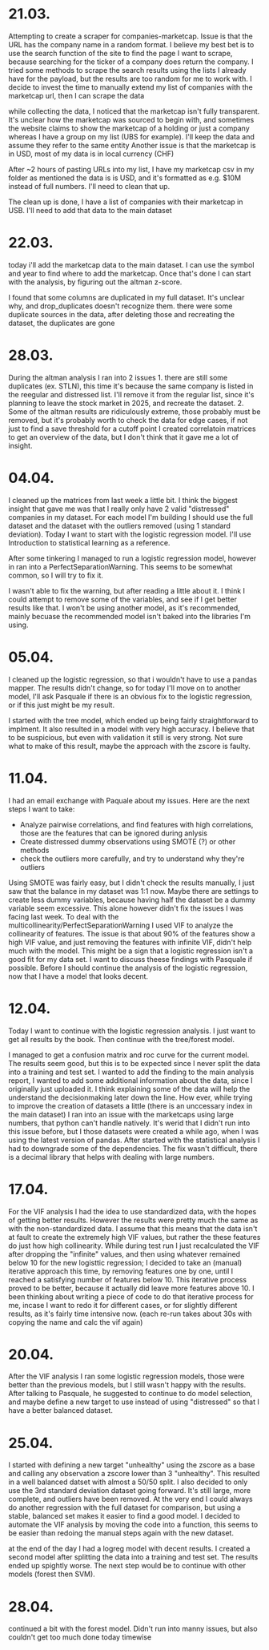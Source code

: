 # 21.03.
Attempting to create a scraper for companies-marketcap. Issue is that the URL has the company name in a random format. I believe my best bet is to use the search function of the site to find the page I want to scrape, because searching for the ticker of a company does return the company.
I tried some methods to scrape the search results using the lists I already have for the payload, but the results are too random for me to work with.
I decide to invest the time to manually extend my list of companies with the marketcap url, then I can scrape the data

while collecting the data, I noticed that the marketcap isn't fully transparent. It's unclear how the marketcap was sourced to begin with, and sometimes the website claims to show the marketcap of a holding or just a company whereas I have a group on my list (UBS for example). I'll keep the data and assume they refer to the same entity
Another issue is that the marketcap is in USD, most of my data is in local currency (CHF)

After ~2 hours of pasting URLs into my list, I have my marketcap csv in my folder
as mentioned the data is is USD, and it's formatted as e.g. $10M instead of full numbers. I'll need to clean that up.

The clean up is done, I have a list of companies with their marketcap in USB. I'll need to add that data to the main dataset

# 22.03.
today i'll add the marketcap data to the main dataset. I can use the symbol and year to find where to add the marketcap. Once that's done I can start with the analysis, by figuring out the altman z-score.

I found that some columns are duplicated in my full dataset. It's unclear why, and drop_duplicates doesn't recognize them.
    there were some duplicate sources in the data, after deleting those and recreating the dataset, the duplicates are gone

# 28.03.
During the altman analysis I ran into 2 issues
    1. there are still some duplicates (ex. STLN), this time it's because the same company is listed in the reegular and distressed list. I'll remove it from the regular list, since it's planning to leave the stock market in 2025, and recreate the dataset.
    2. Some of the altman results are ridiculously extreme, those probably must be removed, but it's probably worth to check the data for edge cases, if not just to find a save threshold for a cutoff point
I created correlatoin matrices to get an overview of the data, but I don't think that it gave me a lot of insight.

# 04.04.
I cleaned up the matrices from last week a little bit. I think the biggest insight that gave me was that I really only have 2 valid "distressed" companies in my dataset. For each model I'm building I should use the full dataset and the dataset with the outliers removed (using 1 standard deviation). 
Today I want to start with the logistic regression model. I'll use Introduction to statistical learning as a reference.

After some tinkering I managed to run a logistic regression model, however in ran into a PerfectSeparationWarning. This seems to be somewhat common, so I will try to fix it.

I wasn't able to fix the warning, but after reading a little about it. I think I could attempt to remove some of the variables, and see if I get better results like that. I won't be using another model, as it's recommended, mainly becuase the recommended model isn't baked into the libraries I'm using.

# 05.04.
I cleaned up the logistic regression, so that i wouldn't have to use a pandas mapper. The results didn't change, so for today I'll move on to another model, I'll ask Pasquale if there is an obvious fix to the logistic regression, or if this just might be my result.

I started with the tree model, which ended up being fairly straightforward to implment. It also resulted in a model with very high accuracy. I believe that to be suspicious, but even with validation it still is very strong. Not sure what to make of this result, maybe the approach with the zscore is faulty.

# 11.04.
I had an email exchange with Paquale about my issues. Here are the next steps I want to take:
- Analyze pairwise correlations, and find features with high correlations, those are the features that can be ignored during anlysis
- Create distressed dummy observations using SMOTE (?) or other methods
- check the outliers more carefully, and try to understand why they're outliers

Using SMOTE was fairly easy, but I didn't check the results manually, I just saw that the balance in my dataset was 1:1 now. Maybe there are settings to create less dummy variables, because having half the dataset be a dummy variable seem excessive. This alone however didn't fix the issues I was facing last week.
To deal with the multicollinearity/PerfectSeparationWarning I used VIF to analyze the collinearity of features. The issue is that about 90% of the features show a high VIF value, and just removing the features with infinite VIF, didn't help much with the model.
This might be a sign that a logistic regression isn't a good fit for my data set. I want to discuss theese findings with Pasquale if possible. Before I should continue the analysis of the logistic regression, now that I have a model that looks decent.

# 12.04.
Today I want to continue with the logistic regression analysis. I just want to get all results by the book. Then continue with the tree/forest model.

I managed to get a confusion matrix and roc curve for the current model. The results seem good, but this is to be expected since I never split the data into a training and test set. 
I wanted to add the finding to the main analysis report, I wanted to add some additional information about the data, since I originally just uploaded it. I think explaining some of the data will help the understand the decisionmaking later down the line. How ever, while trying to improve the creation of datasets a little (there is an unccessary index in the main dataset) I ran into an issue with the marketcaps using large numbers, that python can't handle natively. It's werid that I didn't run into this issue before, but I those datasets were created a while ago, when I was using the latest version of pandas. After started with the statistical analysis I had to downgrade some of the dependencies. The fix wasn't difficult, there is a decimal library that helps with dealing with large numbers. 

# 17.04.
For the VIF analysis I had the idea to use standardized data, with the hopes of getting better results. However the results were pretty much the same as with the non-standardized data. I assume that this means that the data isn't at fault to create the extremely high VIF values, but rather the these features do just how high collinearity. 
While during test run I just recalculated the VIF after dropping the "infinite" values, and then using whatever remained below 10 for the new logisttic regression; I decided to take an (manual) iterative approach this time, by removing features one by one, until I reached a satisfying number of features below 10. This iterative process proved to be better, because it actually did leave more features above 10.
I been thinking about writing a piece of code to do that iterative process for me, incase I want to redo it for different cases, or for slightly different results, as it's fairly time intensive now. (each re-run takes about 30s with copying the name and calc the vif again)

# 20.04.
After the VIF analysis I ran some logistic regression models, those were better than the previous models, but I still wasn't happy with the results. After talking to Pasquale, he suggested to continue to do model selection, and maybe define a new target to use instead of using "distressed" so that I have a better balanced dataset.

# 25.04.
I started with defining a new target "unhealthy" using the zscore as a base and calling any observation a zscore lower than 3 "unhealthy". This resulted in a well balanced datset with almost a 50/50 split. I also decided to only use the 3rd standard deviation dataset going forward. It's still large, more complete, and outliers have been removed. At the very end I could always do another regression with the full dataset for comparison, but using a stable, balanced set makes it easier to find a good model.
I decided to automate the VIF analysis by moving the code into a function, this seems to be easier than redoing the manual steps again with the new dataset. 

at the end of the day I had a logreg model with decent results. I created a second model after splitting the data into a training and test set. The results ended up spightly worse. The next step would be to continue with other models (forest then SVM).

# 28.04.
continued a bit with the forest model. Didn't run into manny issues, but also couldn't get too much done today timewise
